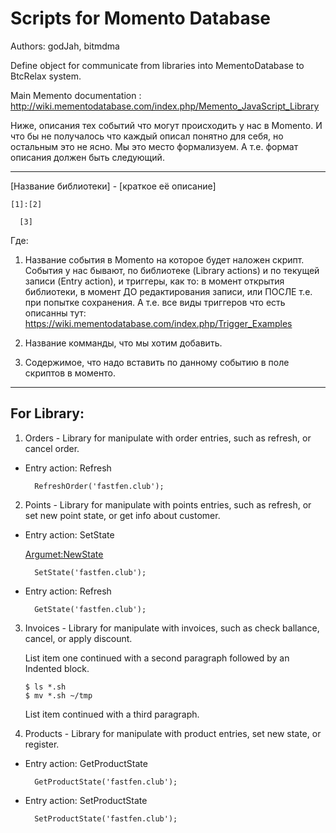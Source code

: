 # Scripts for Momento Database

Authors: godJah,  bitmdma

Define object for communicate from libraries into MementoDatabase to BtcRelax system.

Main Memento documentation : http://wiki.mementodatabase.com/index.php/Memento_JavaScript_Library

Ниже, описания тех событий что могут происходить у нас в Momento. И что бы не получалось что каждый описал понятно для себя, но остальным это не ясно. Мы это место формализуем. А т.е. формат описания должен быть следующий.

---------------------------------------------
[Название библиотеки] - [краткое её описание]

	[1]:[2]
	
	  [3]
	 
Где:
1. Название события в Momento на которое будет наложен скрипт. События у нас бывают, по библиотеке (Library actions) и по текущей записи (Entry action), и триггеры, как то: в момент открытия библиотеки, в момент ДО редактирования записи, или ПОСЛЕ т.е. при попытке сохранения. А т.е. все виды триггеров что есть описанны тут: https://wiki.mementodatabase.com/index.php/Trigger_Examples

2. Название комманды, что мы хотим добавить.
3. Содержимое, что надо вставить по данному событию в поле скриптов в моменто.

---------------------------------------------
## For Library:

1. Orders - Library for manipulate with order entries, such as refresh, or cancel order. 
+ Entry action: Refresh 
	
		RefreshOrder('fastfen.club');
	

2. Points - Library for manipulate with points entries, such as refresh, or set new point state, or get info about customer.
+ Entry action: SetState 

	[Argumet:NewState]: /Lists/NewState.items.csv "Argumet: NewState"
	[Argumet:NewState]

		SetState('fastfen.club');
		

+ Entry action: Refresh

		GetState('fastfen.club');

3.  Invoices - Library for manipulate with invoices, such as check ballance, cancel, or apply discount.

    List item one continued with a second paragraph followed by an
    Indented block.

        $ ls *.sh
        $ mv *.sh ~/tmp

    List item continued with a third paragraph.

4. Products - Library for manipulate with product entries, set new  state, or register.
+ Entry action: GetProductState 

		GetProductState('fastfen.club');
		
+ Entry action: SetProductState 

		SetProductState('fastfen.club');
